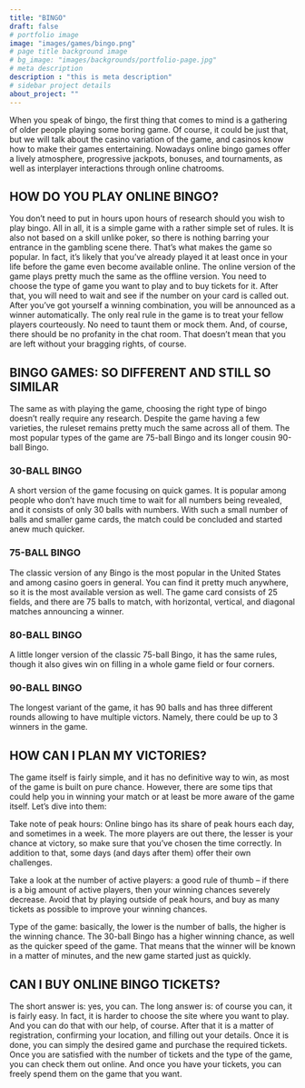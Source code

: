 ```yaml
---
title: "BINGO"
draft: false
# portfolio image
image: "images/games/bingo.png"
# page title background image
# bg_image: "images/backgrounds/portfolio-page.jpg"
# meta description
description : "this is meta description"
# sidebar project details
about_project: ""
---
```


When you speak of bingo, the first thing that comes to mind is a gathering of older people playing some boring game. Of course, it could be just that, but we will talk about the casino variation of the game, and casinos know how to make their games entertaining. Nowadays online bingo games offer a lively atmosphere, progressive jackpots, bonuses, and tournaments, as well as interplayer interactions through online chatrooms.

## HOW DO YOU PLAY ONLINE BINGO?
You don’t need to put in hours upon hours of research should you wish to play bingo. All in all, it is a simple game with a rather simple set of rules. It is also not based on a skill unlike poker, so there is nothing barring your entrance in the gambling scene there. That’s what makes the game so popular. In fact, it’s likely that you’ve already played it at least once in your life before the game even become available online. The online version of the game plays pretty much the same as the offline version. You need to choose the type of game you want to play and to buy tickets for it. After that, you will need to wait and see if the number on your card is called out. After you’ve got yourself a winning combination, you will be announced as a winner automatically. The only real rule in the game is to treat your fellow players courteously. No need to taunt them or mock them. And, of course, there should be no profanity in the chat room. That doesn’t mean that you are left without your bragging rights, of course.

## BINGO GAMES: SO DIFFERENT AND STILL SO SIMILAR
The same as with playing the game, choosing the right type of bingo doesn’t really require any research. Despite the game having a few varieties, the ruleset remains pretty much the same across all of them. The most popular types of the game are 75-ball Bingo and its longer cousin 90-ball Bingo.

### 30-BALL BINGO
A short version of the game focusing on quick games. It is popular among people who don’t have much time to wait for all numbers being revealed, and it consists of only 30 balls with numbers. With such a small number of balls and smaller game cards, the match could be concluded and started anew much quicker.

### 75-BALL BINGO
The classic version of any Bingo is the most popular in the United States and among casino goers in general. You can find it pretty much anywhere, so it is the most available version as well. The game card consists of 25 fields, and there are 75 balls to match, with horizontal, vertical, and diagonal matches announcing a winner.

### 80-BALL BINGO
A little longer version of the classic 75-ball Bingo, it has the same rules, though it also gives win on filling in a whole game field or four corners.

### 90-BALL BINGO
The longest variant of the game, it has 90 balls and has three different rounds allowing to have multiple victors. Namely, there could be up to 3 winners in the game.

## HOW CAN I PLAN MY VICTORIES?
The game itself is fairly simple, and it has no definitive way to win, as most of the game is built on pure chance. However, there are some tips that could help you in winning your match or at least be more aware of the game itself. Let’s dive into them:

Take note of peak hours: Online bingo has its share of peak hours each day, and sometimes in a week. The more players are out there, the lesser is your chance at victory, so make sure that you’ve chosen the time correctly. In addition to that, some days (and days after them) offer their own challenges.

Take a look at the number of active players: a good rule of thumb – if there is a big amount of active players, then your winning chances severely decrease. Avoid that by playing outside of peak hours, and buy as many tickets as possible to improve your winning chances.

Type of the game: basically, the lower is the number of balls, the higher is the winning chance. The 30-ball Bingo has a higher winning chance, as well as the quicker speed of the game. That means that the winner will be known in a matter of minutes, and the new game started just as quickly.

## CAN I BUY ONLINE BINGO TICKETS?
The short answer is: yes, you can. The long answer is: of course you can, it is fairly easy. In fact, it is harder to choose the site where you want to play. And you can do that with our help, of course. After that it is a matter of registration, confirming your location, and filling out your details. Once it is done, you can simply the desired game and purchase the required tickets. Once you are satisfied with the number of tickets and the type of the game, you can check them out online. And once you have your tickets, you can freely spend them on the game that you want.